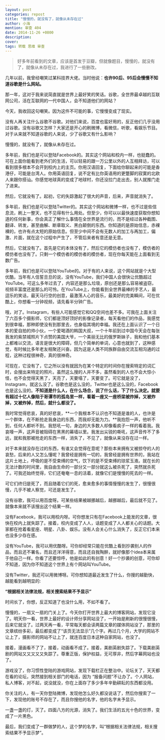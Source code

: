 ```yaml
---
layout: post
categories: repost
title: "慢慢的，就没有了，就像从未存在过"
author: 小海
mention: 审查 404
date: 2014-11-26 +0800
description: 
cover: 
tags: 转载 思维 审查
---
```


> 好多年前看到的文章，应该是首发于豆瓣，但就像题目，慢慢的，就没有了，就像从未存在过，我进行了一些删改。

几年以前，我曾经嘲笑过某科技界大佬。当时他说：**也许90后、95后会慢慢不知道谷歌是什么网站。**

那一年，这对于我来说简直就是世界上最好笑的笑话。谷歌，全世界最卓越的互联网公司，活在互联网的一代中国人，会不知道他们的网站？

今天，我收回这句嘲笑。因为这件不可能的事，它慢慢变成了现实。

没有人再关注什么谷歌不谷歌。对他们来说，百度也蛮好用的，反正他们几乎没用过谷歌。没有谷歌又怎样？大家还是开心的刷微博，看微信，听歌，看娱乐节目。对于从来就不知道谷歌的人来说，少了谷歌又有什么影响？

慢慢的，就没有了，就像从未存在过。

多年前，我们也是可以登陆Facebook的。其实这个网站和校内一样，也挺蠢的。可在上面你能看到老外们的生活，可以轻易的跟一万公里以外的人互相拜访，可以看到很多根本不会开到校内上的主页。你用汉语回复，下面给你聊起来的可能是香港仔，可能是台湾人。你用英语回复，说不定有比你英语用的更蹩脚的寂寞的北欧人来跟你搭讪。你感觉地球真的变成了地球村，你还没拉门走出去，别人就推门走了进来。

然后，它就没有了。起初，它的失踪激起了很大的声音，后来，声音就消失了。

多年前，我们也是可以登陆Twitter的。其实这个网站和微博一样，也不过是些信息流，刷上一整天，也不见得有什么用处。但至少，你可以以最快速度获取你想知道的任何新事，你会真正了解什么事情在全世界是流行的，而不是经过各种截图、翻译、转发，甚至曲解、断章取义、黑白颠倒的东西。你知道的是原始信息，赤裸裸的，也许有点太短的原始信息。但至少中间不会有无数人的加工与再加工，偏激、片面，就在这个过程中产生了，不管后来者有意还是无意。

然后，它就没有了。首先是它的本体没有了，然后它的模仿者也没有了，模仿者的模仿者也没有了。只剩一个模仿者的模仿者的模仿者，现在你每天能在上面看到无数广告。

多年前，我们也是可以登陆YouTube的。对于有的人来说，这个网站就是个大型优酷，当年有人信誓旦旦的说，没有YouTube，我们中国人会很快让优酷超过YouTube。可这么多年过去了，内容还是那么垃圾，原创还是那么容易被盗窃，视频丰富度还是那么的可怜。在YouTube上，你能看到全世界最棒的手艺人，最逗乐的笑话，最天马行空的创意，最激荡人心的音乐，最美好的完美瞬间，可在优酷上，你想看一分钟视频，请先看半分钟广告。

哦，对了。Instagram，有些人可能感觉它和QQ空间也差不多。可我在上面关注了六百多个摄影师，它们都是顶好顶好的影像记录者，每天看他们的作品，我感觉到很幸福，那种即使没有到那里去，也身临其境的幸福。我还在上面认识了一个日本的爱自拍的帅小伙，一个爱喝酒的韩国大叔，一个十年前到过中国今天会在每张我发的紫禁城照片下点赞的美国大爷，一个美丽无比的俄罗斯妹子，我和他们基本上都难以交流，语言是很大的障碍，但几个简单的单词，心意也就到了，这种感觉，有时候比多年老友相聚还兴奋。因为这是人类不同族群自由交流互相沟通的过程，这种过程很神奇，真的很神奇。

可现在，它没有了，它之所以没有就因为在某个特定的时间你在搜索特定的词汇时，会搜出来特定的照片。虽然这么搜的人并不多，虽然看到的人也不会大惊小怪，也不会觉得天黑了，天亮了，天要塌了，天要变了。可它就是没了，Instagram，就这么没了。谷歌也是这么没的，Twitter也是这么没的，Facebook也是这么没的。**不知道是什么人，在什么场合，说了什么话，下了什么决定。就要有超过十亿人像陷于哥谭市的孤岛里一样，看着一座又一座桥梁被炸掉，又被炸掉，又被炸掉，然后，就什么都没了。**

我时常觉得悲哀，真的好悲哀，**一个我根本不认识也不知道是谁的人，也许是一个群体，在不断抢走我身边的东西，而我却无能为力。**我抱怨一声，他听不到，任何人都听不到。我怒吼一句，身边的大多数人却像看疯子一样的看着我。我哀嚎一声，这声音被阻碍在黑黑的幕墙以里。我发出尖锐的嘶吼，这声音传不了多远，就和我那被抢走的东西一样，消失了，不见了，就像从来没存在过一样。

对于本来就没存在过的东西，有谁又会觉得在意呢？那些本来拥有又被掠夺的人的哀愁，后来的人又怎么懂呢？我曾经是拥有一切的，我曾经是拥有世界的，我站在这片土地上，呼吸的是不受束缚的空气，饮下的是不受束缚的琼浆玉液。就在长的无法计数的时间里，我自由生命的一部分又一部分就这么被杀死了，突然就杀死了。可我还始终觉得，它们还奄奄一息的活着，就像它们是慢慢的死去的一样。

可它们终归是死了，而且随着它们的死，愈来愈多的事情慢慢的发生了，很慢很慢，几乎不被人察觉，可还是发生了。

没有谷歌，我可以用百度呀。可某些结果被越挪越后，越挪越后，最后就不见了。就像本来就不该搜出这个结果一样。

没有Facebook，我可以用校内呀。可你想发只有在Facebook上能发的文章，很快在校内上就失踪了。接着，校内变成了人人，话题变成了人人都关心的话题。大家都在抢着看星座、明星、八卦、娱乐。没有人会关心什么消失了，反正它们本来也没多少存在感。

没有YouTube，我可以用优酷呀。可你却经常只能在优酷上看到抄袭别人的作品，而且还不署名，而且还洋洋得意，而且还自我陶醉，就好像那个idea本来属于他自己一样。你看了还要惊呼，他是如此的有创意！好一个抄袭的创意，可你却不知道，因为你不知道这个世界上有个网站叫YouTube。

没有Twitter，我还可以用微博呀。可你想知道最近发生了什么，你搜的越勤快，越能看到越明显的:

**“根据相关法律法规，相关搜索结果不予显示”**

时间长了，你想，反正知道了也没什么用，不如不看了。

慢慢的，一扇又一扇的门关上了。今天你打开世界上最大的博客网站，发现它没了。明天你一看，世界上最好的设计师分享网站没了，一开始是刷新的很慢很慢，后来它就没了。过两天再一看，平常每天都会读两篇文章的媒体网站没了，那里的文章缤纷多彩，最后都变成了“该页无法显示”几个字。再过几个月，大学的网站不让上了，摄影师的网站不让上了，就连百度日本这种自家网站，也没了。

接着，漫画看不了了，接着，动画看不成了。接着，美剧英剧失踪了。下载美剧英剧的网站又又又又又失踪了。尊重正版，保护权益，无可厚非，然后字幕网站也没了。

游戏没了，你习惯性登陆的游戏网站，发现下载栏正在整治中。论坛关了，天天都在看的论坛，突然接到相关部门的电话，因为 “报备问题”不让办了。个人网站，私人博客，对不起，说没就没，你在上面存了多少多年辛勤耕耘的东西都没用。

你关注的人，有一天你登陆微博，发现他怎么好久都没说话了，然后你搜索了一下，发现他的账号不存在了，而且你搜他的名字，他的名字未予显示。

一盏一盏的灯，灭了。四面八方的光源，消失了。我们生活的五光十色的世界，变成了一片黑色。

最后，我们变成了一群做梦的人，这个梦的名字，叫“根据相关法律法规，相关搜索结果不予显示梦”。
